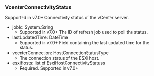 ### VcenterConnectivityStatus
Supported in v7.0+
  Connectivity status of the vCenter server.

- jobId: System.String
  - Supported in v7.0+
  The ID of refresh job used to poll the status.
- lastUpdatedTime: DateTime
  - Supported in v7.0+
  Field containing the last updated time for the status.
- vcenterConnection: HostConnectionStatusType
  - The connection status of the ESXi host.
- esxiHosts: list of EsxiHostConnectivityStatuss
  - Required. Supported in v7.0+

